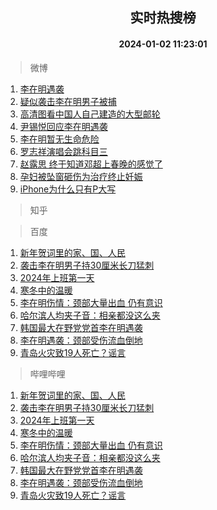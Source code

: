 <div align="center"><h2>实时热搜榜</h2><h4>2024-01-02 11:23:01</h4></div>

> 微博  

1. [李在明遇袭](https://s.weibo.com/weibo?q=%23%E6%9D%8E%E5%9C%A8%E6%98%8E%E9%81%87%E8%A2%AD%23&t=31&band_rank=1&Refer=top)<br />
2. [疑似袭击李在明男子被捕](https://s.weibo.com/weibo?q=%23%E7%96%91%E4%BC%BC%E8%A2%AD%E5%87%BB%E6%9D%8E%E5%9C%A8%E6%98%8E%E7%94%B7%E5%AD%90%E8%A2%AB%E6%8D%95%23&t=31&band_rank=2&Refer=top)<br />
3. [高清图看中国人自己建造的大型邮轮](https://s.weibo.com/weibo?q=%23%E9%AB%98%E6%B8%85%E5%9B%BE%E7%9C%8B%E4%B8%AD%E5%9B%BD%E4%BA%BA%E8%87%AA%E5%B7%B1%E5%BB%BA%E9%80%A0%E7%9A%84%E5%A4%A7%E5%9E%8B%E9%82%AE%E8%BD%AE%23&t=31&band_rank=3&Refer=top)<br />
4. [尹锡悦回应李在明遇袭](https://s.weibo.com/weibo?q=%23%E5%B0%B9%E9%94%A1%E6%82%A6%E5%9B%9E%E5%BA%94%E6%9D%8E%E5%9C%A8%E6%98%8E%E9%81%87%E8%A2%AD%23&t=31&band_rank=4&Refer=top)<br />
5. [李在明暂无生命危险](https://s.weibo.com/weibo?q=%23%E6%9D%8E%E5%9C%A8%E6%98%8E%E6%9A%82%E6%97%A0%E7%94%9F%E5%91%BD%E5%8D%B1%E9%99%A9%23&t=31&band_rank=5&Refer=top)<br />
6. [罗志祥演唱会跳科目三](https://s.weibo.com/weibo?q=%23%E7%BD%97%E5%BF%97%E7%A5%A5%E6%BC%94%E5%94%B1%E4%BC%9A%E8%B7%B3%E7%A7%91%E7%9B%AE%E4%B8%89%23&t=31&band_rank=6&Refer=top)<br />
7. [赵露思 终于知道邓超上春晚的感觉了](https://s.weibo.com/weibo?q=%E8%B5%B5%E9%9C%B2%E6%80%9D%20%E7%BB%88%E4%BA%8E%E7%9F%A5%E9%81%93%E9%82%93%E8%B6%85%E4%B8%8A%E6%98%A5%E6%99%9A%E7%9A%84%E6%84%9F%E8%A7%89%E4%BA%86&t=31&band_rank=7&Refer=top)<br />
8. [孕妇被坠窗砸伤为治疗终止妊娠](https://s.weibo.com/weibo?q=%23%E5%AD%95%E5%A6%87%E8%A2%AB%E5%9D%A0%E7%AA%97%E7%A0%B8%E4%BC%A4%E4%B8%BA%E6%B2%BB%E7%96%97%E7%BB%88%E6%AD%A2%E5%A6%8A%E5%A8%A0%23&t=31&band_rank=8&Refer=top)<br />
9. [iPhone为什么只有P大写](https://s.weibo.com/weibo?q=iPhone%E4%B8%BA%E4%BB%80%E4%B9%88%E5%8F%AA%E6%9C%89P%E5%A4%A7%E5%86%99&t=31&band_rank=9&Refer=top)<br />

> 知乎  


> 百度  

1. [新年贺词里的家、国、人民](https://www.baidu.com/s?wd=%E6%96%B0%E5%B9%B4%E8%B4%BA%E8%AF%8D%E9%87%8C%E7%9A%84%E5%AE%B6%E3%80%81%E5%9B%BD%E3%80%81%E4%BA%BA%E6%B0%91&sa=fyb_news&rsv_dl=fyb_news)<br />
2. [袭击李在明男子持30厘米长刀猛刺](https://www.baidu.com/s?wd=%E8%A2%AD%E5%87%BB%E6%9D%8E%E5%9C%A8%E6%98%8E%E7%94%B7%E5%AD%90%E6%8C%8130%E5%8E%98%E7%B1%B3%E9%95%BF%E5%88%80%E7%8C%9B%E5%88%BA&sa=fyb_news&rsv_dl=fyb_news)<br />
3. [2024年上班第一天](https://www.baidu.com/s?wd=2024%E5%B9%B4%E4%B8%8A%E7%8F%AD%E7%AC%AC%E4%B8%80%E5%A4%A9&sa=fyb_news&rsv_dl=fyb_news)<br />
4. [寒冬中的温暖](https://www.baidu.com/s?wd=%E5%AF%92%E5%86%AC%E4%B8%AD%E7%9A%84%E6%B8%A9%E6%9A%96&sa=fyb_news&rsv_dl=fyb_news)<br />
5. [李在明伤情：颈部大量出血 仍有意识](https://www.baidu.com/s?wd=%E6%9D%8E%E5%9C%A8%E6%98%8E%E4%BC%A4%E6%83%85%EF%BC%9A%E9%A2%88%E9%83%A8%E5%A4%A7%E9%87%8F%E5%87%BA%E8%A1%80+%E4%BB%8D%E6%9C%89%E6%84%8F%E8%AF%86&sa=fyb_news&rsv_dl=fyb_news)<br />
6. [哈尔滨人均夹子音：相亲都没这么夹](https://www.baidu.com/s?wd=%E5%93%88%E5%B0%94%E6%BB%A8%E4%BA%BA%E5%9D%87%E5%A4%B9%E5%AD%90%E9%9F%B3%EF%BC%9A%E7%9B%B8%E4%BA%B2%E9%83%BD%E6%B2%A1%E8%BF%99%E4%B9%88%E5%A4%B9&sa=fyb_news&rsv_dl=fyb_news)<br />
7. [韩国最大在野党党首李在明遇袭](https://www.baidu.com/s?wd=%E9%9F%A9%E5%9B%BD%E6%9C%80%E5%A4%A7%E5%9C%A8%E9%87%8E%E5%85%9A%E5%85%9A%E9%A6%96%E6%9D%8E%E5%9C%A8%E6%98%8E%E9%81%87%E8%A2%AD&sa=fyb_news&rsv_dl=fyb_news)<br />
8. [李在明遇袭：颈部受伤流血倒地](https://www.baidu.com/s?wd=%E6%9D%8E%E5%9C%A8%E6%98%8E%E9%81%87%E8%A2%AD%EF%BC%9A%E9%A2%88%E9%83%A8%E5%8F%97%E4%BC%A4%E6%B5%81%E8%A1%80%E5%80%92%E5%9C%B0&sa=fyb_news&rsv_dl=fyb_news)<br />
9. [青岛火灾致19人死亡？谣言](https://www.baidu.com/s?wd=%E9%9D%92%E5%B2%9B%E7%81%AB%E7%81%BE%E8%87%B419%E4%BA%BA%E6%AD%BB%E4%BA%A1%EF%BC%9F%E8%B0%A3%E8%A8%80&sa=fyb_news&rsv_dl=fyb_news)<br />

> 哔哩哔哩  

1. [新年贺词里的家、国、人民](https://www.baidu.com/s?wd=%E6%96%B0%E5%B9%B4%E8%B4%BA%E8%AF%8D%E9%87%8C%E7%9A%84%E5%AE%B6%E3%80%81%E5%9B%BD%E3%80%81%E4%BA%BA%E6%B0%91&sa=fyb_news&rsv_dl=fyb_news)<br />
2. [袭击李在明男子持30厘米长刀猛刺](https://www.baidu.com/s?wd=%E8%A2%AD%E5%87%BB%E6%9D%8E%E5%9C%A8%E6%98%8E%E7%94%B7%E5%AD%90%E6%8C%8130%E5%8E%98%E7%B1%B3%E9%95%BF%E5%88%80%E7%8C%9B%E5%88%BA&sa=fyb_news&rsv_dl=fyb_news)<br />
3. [2024年上班第一天](https://www.baidu.com/s?wd=2024%E5%B9%B4%E4%B8%8A%E7%8F%AD%E7%AC%AC%E4%B8%80%E5%A4%A9&sa=fyb_news&rsv_dl=fyb_news)<br />
4. [寒冬中的温暖](https://www.baidu.com/s?wd=%E5%AF%92%E5%86%AC%E4%B8%AD%E7%9A%84%E6%B8%A9%E6%9A%96&sa=fyb_news&rsv_dl=fyb_news)<br />
5. [李在明伤情：颈部大量出血 仍有意识](https://www.baidu.com/s?wd=%E6%9D%8E%E5%9C%A8%E6%98%8E%E4%BC%A4%E6%83%85%EF%BC%9A%E9%A2%88%E9%83%A8%E5%A4%A7%E9%87%8F%E5%87%BA%E8%A1%80+%E4%BB%8D%E6%9C%89%E6%84%8F%E8%AF%86&sa=fyb_news&rsv_dl=fyb_news)<br />
6. [哈尔滨人均夹子音：相亲都没这么夹](https://www.baidu.com/s?wd=%E5%93%88%E5%B0%94%E6%BB%A8%E4%BA%BA%E5%9D%87%E5%A4%B9%E5%AD%90%E9%9F%B3%EF%BC%9A%E7%9B%B8%E4%BA%B2%E9%83%BD%E6%B2%A1%E8%BF%99%E4%B9%88%E5%A4%B9&sa=fyb_news&rsv_dl=fyb_news)<br />
7. [韩国最大在野党党首李在明遇袭](https://www.baidu.com/s?wd=%E9%9F%A9%E5%9B%BD%E6%9C%80%E5%A4%A7%E5%9C%A8%E9%87%8E%E5%85%9A%E5%85%9A%E9%A6%96%E6%9D%8E%E5%9C%A8%E6%98%8E%E9%81%87%E8%A2%AD&sa=fyb_news&rsv_dl=fyb_news)<br />
8. [李在明遇袭：颈部受伤流血倒地](https://www.baidu.com/s?wd=%E6%9D%8E%E5%9C%A8%E6%98%8E%E9%81%87%E8%A2%AD%EF%BC%9A%E9%A2%88%E9%83%A8%E5%8F%97%E4%BC%A4%E6%B5%81%E8%A1%80%E5%80%92%E5%9C%B0&sa=fyb_news&rsv_dl=fyb_news)<br />
9. [青岛火灾致19人死亡？谣言](https://www.baidu.com/s?wd=%E9%9D%92%E5%B2%9B%E7%81%AB%E7%81%BE%E8%87%B419%E4%BA%BA%E6%AD%BB%E4%BA%A1%EF%BC%9F%E8%B0%A3%E8%A8%80&sa=fyb_news&rsv_dl=fyb_news)<br />
